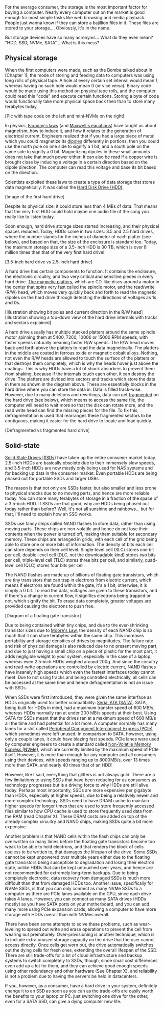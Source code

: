 For the average consumer, the storage is the most important factor for buying a computer. Nearly every computer out on the market is good enough for most simple tasks like web browsing and media playback. People just wanna know if they can store a bajillion files in it. These files are stored to your storage.... Obviously, it's in the name.

But storage devices have so many acronyms... What do they even mean? "HDD, SSD, NVMe, SATA"... What is this mess?

## Physical storage
When the first computers were made, such as the Bombe talked about in [Chapter 1], the mode of storing and feeding data to computers was using long rolls of physical tape. A hole at every certain set interval would mean 1, whereas having no such hole would mean 0 (or vice versa). Binary code would be made using this method on physical tape rolls, and the computer could read this "code" and execute certain functions. Storing a byte of code would functionally take more physical space back then than to store many terabytes today.

[Pic with tape code on the left and mini-NVMe on the right]

In physics, [Faraday's laws](https://en.wikipedia.org/wiki/Faraday%27s_law_of_induction) (and [Maxwell's equations](https://en.wikipedia.org/wiki/Maxwell%27s_equations)) have taught us about magnetism, how to induce it, and how it relates to the generation of electrical current. Engineers realized that if you had a large piece of metal which you could magnetize its [dipoles](https://en.wikipedia.org/wiki/Magnetic_dipole) differently in portions, then you could use the north pole on one side to signify a 1 bit, and a south pole on the same side to signify a 0 bit. Magnetizing dipoles in these small amounts does not take that much power either. It can also be read if a copper wire is brought close by inducing a voltage in a certain direction based on the dipole direction. The computer can read this voltage and base its bit based on the direction.

Scientists exploited these laws to create a type of data storage that stores data magnetically. It was called the [Hard Disk Drive (HDD)](https://en.wikipedia.org/wiki/Hard_disk_drive).

[Image of the first hard drive]

Despite its physical size, it could store less than 4 MBs of data. That means that the very first HDD could hold maybe one audio file of the song you really like to listen today.

Soon enough, hard drive storage sizes started increasing, and their physical spaces reduced. Today, HDDs come in two sizes: 3.5 and 2.5 hard drives, where the number stands for the inches of diameter of each platter (see below), and based on that, the size of the enclosure is standard too. Today, the maximum storage size of a 3.5-inch HDD is 30 TB, which is over 8 million times than that of the very first hard drive!

[3.5-inch hard drive vs 2.5-inch hard drive]

A hard drive has certain components to function. It contains the enclosure, the electronic circuitry, and two very critical and sensitive pieces in every hard drive. [The magnetic platters](https://en.wikipedia.org/wiki/Hard_disk_drive_platter), which are CD-like discs around a motor in the center that spins very fast called the spindle motor, and the read/write (R/W) head, which moves very quickly back and forth to read the magnetic dipoles on the hard drive through detecting the directions of voltages as 1s and 0s.

[Illustration showing bit poles and current direction in the R/W head]
[Illustration showing a top-down view of the hard drive internals with tracks and sectors explained]

A hard drive usually has multiple stacked platters around the same spindle motor spinning them at 5400, 7200, 10000 or 15000 RPM speeds, with faster speeds naturally meaning faster R/W speeds. The R/W head moves back and forth above the platters to read the data magnetically. The platters in the middle are coated in ferrous oxide or magnetic cobalt alloys. Nothing, not even the R/W heads are allowed to touch the surface of the platters or that destroys them completely, which is why the heads hover just above the coatings. This is why HDDs have a lot of shock absorbers to prevent them from shaking, because if the internals touch each other, it can destroy the drive. The platters are divided into sectors and tracks which store the data in them as shown in the diagram above. These are essentially blocks in the hard drive where you can store the data in. Data is filled track-wise. However, due to many deletions and rewritings, data can get [fragmented](https://en.wikipedia.org/wiki/Fragmentation_%28computing%29) on the hard drive (see below), which means to access the same file, the computer will need to wait more so that the disk can rotate more, and the read write head can find the missing pieces for the file. To fix this, defragmentation is used that rearranges these fragmented sectors to be contiguous, making it easier for the hard drive to locate and load quickly.

[Defragmented vs fragmented hard drive]

## Solid-state
[Solid State Drives (SSDs)](https://en.wikipedia.org/wiki/Solid-state_drive) have taken up the entire consumer market today. 2.5-inch HDDs are basically obsolete due to their immensely slow speeds, and 3.5-inch HDDs are now mostly only being used for NAS systems and for backing up data in the consumer market. Even portable HDDs are being phased out for portable SSDs and larger USBs.

The reason is that not only are SSDs faster, but also smaller and less prone to physical shocks due to no moving parts, and hence are more reliable today. You can store many terabytes of storage in a fraction of the space of a 3.5-inch HDD. If SSDs are that good, why are HDDs being phased out today rather than before? Well, it's not all sunshine and rainbows... but for that, I'll need to explain how an SSD works.

SSDs use fancy chips called NAND flashes to store data, rather than using moving parts. These chips are non-volatile and hence do not lose their contents when the power is turned off, making them suitable for secondary memory. These chips are arranged in grids, with each cell of the grid being able to store one or more bits of information. The density of bits each cell can store depends on their cell level. Single-level cell (SLC) stores one bit per cell, double-level cell (DLC, not the downloadable kind) stores two bits per cell, triple-level cell (TLC) stores three bits per cell, and similarly, quad-level cell (QLC) stores four bits per cell.

The NAND flashes are made up of billions of floating gate transistors, which are tiny transistors that can trap in electrons from electric current, which means if electrons are found within the gate, it's a 1 bit, otherwise, it is simply a 0 bit. To read the data, voltages are given to these transistors, and if there's a change in current flow, it signifies electrons being trapped or not, which signify the bit. To erase data completely, greater voltages are provided causing the electrons to push free.

[Diagram of a floating gate transistor]

Due to being contained within tiny chips, and due to the ever-shrinking transistor sizes due to [Moore's Law](https://en.wikipedia.org/wiki/Moore%27s_law), the density of each NAND chip is so much that it can store terabytes within the same chip. This increases portability and storage densities of drives by magnitudes. The failure rate and risk of physical damage is also reduced due to no present moving part, and due to just having a small chip on a piece of plastic for the most part, it adds negligible weight to your system, especially in the case of a laptop, whereas even 2.5-inch HDDs weighed around 200g. And since the circuitry and read-write operations are controlled by electric current, NAND flashes have insanely high speeds which even the fastest interfaces today cannot meet. Due to not using tracks and being controlled electrically, all cells can be accessed at the same time and hence defragmentation is not an issue with SSDs.

When SSDs were first introduced, they were given the same interface as HDDs originally used for better compatibility: [Serial ATA (SATA)](https://en.wikipedia.org/wiki/SATA). SATA, being built for HDDs in mind, had a maximum transfer speed of 600 MB/s, whereas HDDs normally ran at under 200 MB/s speeds at their best. Using SATA for SSDs meant that the drives ran at a maximum speed of 600 MB/s all the time and had potential for a lot more. A computer normally has many lanes for a slot called [Peripheral Component Interconnect Express (PCIe)](https://en.wikipedia.org/wiki/PCI_Express) which sometimes were left unused. In comparison to SATA, however, using only a couple lanes, it could have blazing fast speeds. PCIe lanes were used by computer engineers to create a standard called [Non-Volatile Memory Express (NVMe)](https://en.wikipedia.org/wiki/NVM_Express), which are currently limited by the maximum speed of PCIe itself. However, it is more than enough for any computer and all consumers using their devices, with speeds ranging up to 8000MB/s, over 13 times more than SATA, and nearly 40 times that of an HDD!

However, like I said, everything that glitters is not always gold. There are a few limitations to using SSDs that have been reducing for us consumers as technology progresses but is a driving force to why HDDs are still alive today. Perhaps most importantly, SSDs are more expensive per gigabyte than HDDs, especially at higher speeds, due to being a relatively newer and more complex technology. SSDs need to have DRAM cache to maintain higher speeds for longer times that are used to store frequently accessed files similar to how CPU cache is used to store frequently used data from the RAM (read Chapter X). These DRAM costs are added on top of the already complex circuitry and NAND chips, making SSDs quite a bit more expensive.

Another problem is that NAND cells within the flash chips can only be overwritten so many times before the floating gate transistors become too weak to be able to hold electrons, and that renders the block of cells useless to be written to, that damages the lifespan of the drive. Some SSDs cannot be kept unpowered over multiple years either due to the floating gate transistors being susceptible to degradation and losing their electron state, unlike HDDs that can be kept untouched over years, and hence are not recommended for extremely long-term backups. Due to being completely electronic, data recovery from damaged SSDs is much more difficult than that from damaged HDDs too. Another issue, specifically for NVMe SSDs, is that you can only connect as many NVMe SSDs to a computer as there are PCIe lanes available on the CPU, since each drive takes 4 lanes. However, you can connect as many SATA drives (HDDs mostly) as you have SATA ports on your motherboard, and you can add many more using PCIe expansion cards, allowing a computer to have more storage with HDDs overall than with NVMes overall.

There have been some attempts to solve these problems, such as wear-leveling to spread out write and erase operations to prevent the cell from wearing out prematurely. Over-provisioning is another technique, which is to include extra unused storage capacity on the drive that the user cannot access directly. Once cells get worn out, the drive automatically switches out the dying cells for fresh ones, extending the overall lifespan of the SSD. There are still trade-offs for a lot of cloud infrastructure and backup systems to switch completely to SSDs, though, since small cost differences even add up a lot for them, and they can achieve good enough speeds using other redundancy and other hardware (See Chapter X), and reliability is not a problem due to having the servers be held in datacenters.

If you, however, as a consumer, have a hard drive in your system, definitely change it to an SSD as soon as you can as the trade-offs are easily worth the benefits to your laptop or PC. just switching one drive for the other, even for a SATA SSD, can give a dying computer new life.